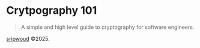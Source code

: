 # Crytpography 101

> A simple and high level guide to cryptography for software engineers.

<footer>
  <span>
                <a href="https://github.com/sripwoud" style="text-decoration: underline;">sripwoud</a>
                &copy;2025.
  </span>
</footer>
